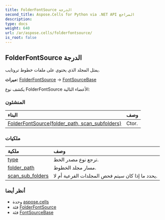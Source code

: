```yaml
---
title: FolderFontSource الدرجة
second_title: Aspose.Cells for Python via .NET API المراجع
description:
type: docs
weight: 640
url: /ar/aspose.cells/folderfontsource/
is_root: false
---
```

##  FolderFontSource الدرجة
يمثل المجلد الذي يحتوي على ملفات خطوط تروتايب.



**ميراث:** [FolderFontSource](/cells/python-net/aspose.cells/folderfontsource) → 
[FontSourceBase](/cells/python-net/ar/aspose.cells/fontsourcebase)



يكشف نوع FolderFontSource الأعضاء التالية:

###  المنشئون
| البناء| وصف|
| :- | :- |
| [FolderFontSource(folder_path, scan_subfolders)](/cells/python-net/ar/aspose.cells/folderfontsource/__init__/#str-bool) | Ctor.|


###  ملكيات
| ملكية| وصف|
| :- | :- |
| [type](/cells/python-net/ar/aspose.cells/folderfontsource/type) | ترجع نوع مصدر الخط.|
| [folder_path](/cells/python-net/ar/aspose.cells/folderfontsource/folder_path) | مسار مجلد الخطوط.|
| [scan_sub_folders](/cells/python-net/ar/aspose.cells/folderfontsource/scan_sub_folders) | يحدد ما إذا كان سيتم فحص المجلدات الفرعية أم لا.|



###  أنظر أيضا
* وحدة [aspose.cells](..)
* فئة [FolderFontSource](/cells/python-net/ar/aspose.cells/folderfontsource)
* فئة [FontSourceBase](/cells/python-net/ar/aspose.cells/fontsourcebase)
